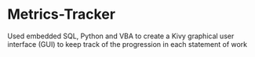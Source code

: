 # Metrics-Tracker
Used embedded SQL, Python and VBA to create a Kivy graphical user interface (GUI) to keep track of the progression in each statement of work 
